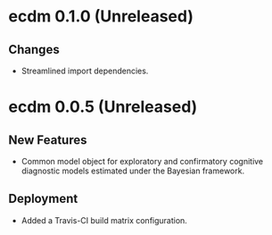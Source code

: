 # ecdm 0.1.0 (Unreleased)

## Changes

- Streamlined import dependencies.


# ecdm 0.0.5 (Unreleased)

## New Features

- Common model object for exploratory and confirmatory cognitive diagnostic models
  estimated under the Bayesian framework.

## Deployment

- Added a Travis-CI build matrix configuration.
